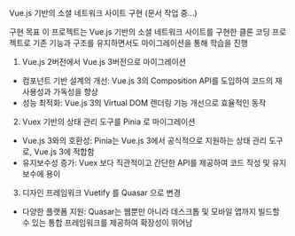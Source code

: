 Vue.js 기반의 소셜 네트워크 사이트 구현 (문서 작업 중...)

구현 목표
이 프로젝트는 Vue.js 기반의 소셜 네트워크 사이트를 구현한 클론 코딩 프로젝트로
기존 기능과 구조를 유지하면서도 마이그레이션을 통해 학습을 진행

1. Vue.js 2버전에서 Vue.js 3버전으로 마이그레이션
- 컴포넌트 기반 설계의 개선: Vue.js 3의 Composition API를 도입하여 코드의 재사용성과 가독성을 향상
- 성능 최적화: Vue.js 3의 Virtual DOM 렌더링 기능 개선으로 효율적인 동작
2. Vuex 기반의 상태 관리 도구를 Pinia 로 마이그레이션
- Vue.js 3와의 호환성: Pinia는 Vue.js 3에서 공식적으로 지원하는 상태 관리 도구로, Vue.js 3에 적합함
- 유지보수성 증가: Vuex 보다 직관적이고 간단한 API를 제공하여 코드 작성 및 유지보수에 용이
3. 디자인 프레임워크 Vuetify 를 Quasar 으로 변경
- 다양한 플랫폼 지원: Quasar는 웹뿐만 아니라 데스크톱 및 모바일 앱까지 빌드할 수 있는 통합 프레임워크를 제공하여 확장성이 뛰어남
